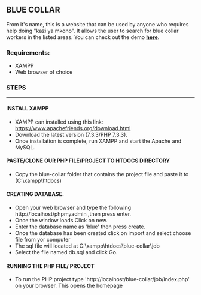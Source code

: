 ## BLUE COLLAR
From it's name, this is a website that can be used by anyone who requires help doing "kazi ya mkono".
It allows the user to search for blue collar workers in the listed areas.
You can check out the demo **[here](http://bluecollar.epizy.com/)**.

### Requirements:
- XAMPP
- Web browser of choice


### STEPS
---------------------------------
#### INSTALL XAMPP
- XAMPP can installed using this link: https://www.apachefriends.org/download.html
- Download the latest version (7.3.3/PHP 7.3.3).
- Once installation is complete, run XAMPP and start the Apache and MySQL.

#### PASTE/CLONE OUR PHP FILE/PROJECT TO HTDOCS DIRECTORY
- Copy the blue-collar folder that contains the project file and paste it to (C:\xampp\htdocs)


#### CREATING DATABASE.
- Open your web browser and type the following http://localhost/phpmyadmin ,then press enter.
- Once the window loads Click on new.
- Enter the database name as 'blue' then press create.
- Once the database has been created click on import and select choose file from yor
computer
- The sql file will located at C:\xampp\htdocs\blue-collar\job 
- Select the file named db.sql and click Go.

#### RUNNING THE PHP FILE/ PROJECT
- To run the PHP project type 'http://localhost/blue-collar/job/index.php' on your browser. This opens the homepage
